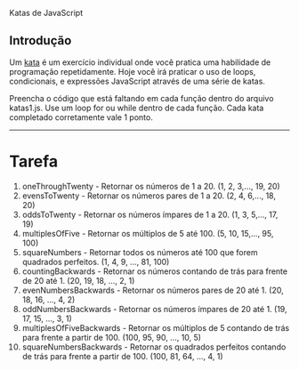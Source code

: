 Katas de JavaScript

<div>

Introdução
----------

Um [kata](https://en.wikipedia.org/wiki/Kata_(programming)) é um
exercício individual onde você pratica uma habilidade de programação
repetidamente. Hoje você irá praticar o uso de loops, condicionais, e
expressões JavaScript através de uma série de katas.

Preencha o código que está faltando em cada função dentro do arquivo
katas1.js. Use um loop for ou while dentro de cada função. Cada kata
completado corretamente vale 1 ponto.

</div>

------------------------------------------------------------------------

Tarefa
======

1.  oneThroughTwenty - Retornar os números de 1 a 20. (1, 2, 3,...,
    19, 20)
2.  evensToTwenty - Retornar os números pares de 1 a 20. (2, 4, 6,...,
    18, 20)
3.  oddsToTwenty - Retornar os números ímpares de 1 a 20. (1, 3, 5,...,
    17, 19)
4.  multiplesOfFive - Retornar os múltiplos de 5 até 100. (5, 10,
    15,..., 95, 100)
5.  squareNumbers - Retornar todos os números até 100 que forem
    quadrados perfeitos. (1, 4, 9, ..., 81, 100)
6.  countingBackwards - Retornar os números contando de trás para frente
    de 20 até 1. (20, 19, 18, ..., 2, 1)
7.  evenNumbersBackwards - Retornar os números pares de 20 até 1. (20,
    18, 16, ..., 4, 2)
8.  oddNumbersBackwards - Retornar os números ímpares de 20 até 1. (19,
    17, 15, ..., 3, 1)
9.  multiplesOfFiveBackwards - Retornar os múltiplos de 5 contando de
    trás para frente a partir de 100. (100, 95, 90, ..., 10, 5)
10. squareNumbersBackwards - Retornar os quadrados perfeitos contando de
    trás para frente a partir de 100. (100, 81, 64, ..., 4, 1)
